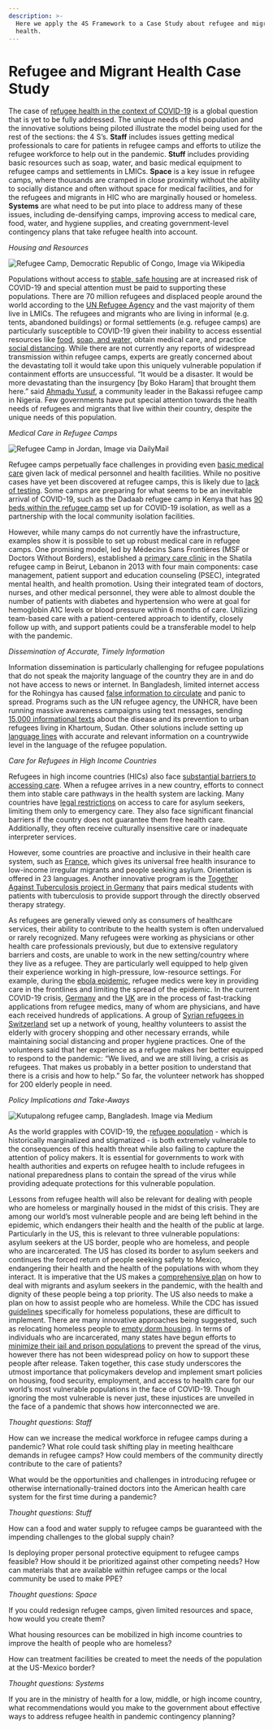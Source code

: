 ```yaml
---
description: >-
  Here we apply the 4S Framework to a Case Study about refugee and migrant
  health.
---
```


# Refugee and Migrant Health Case Study

The case of [refugee health in the context of COVID-19](https://www.thelancet.com/journals/lancet/article/PIIS0140-6736%2820%2930791-1/fulltext) is a global question that is yet to be fully addressed. The unique needs of this population and the innovative solutions being piloted illustrate the model being used for the rest of the sections: the 4 S’s. **Staff** includes issues getting medical professionals to care for patients in refugee camps and efforts to utilize the refugee workforce to help out in the pandemic. **Stuff** includes providing basic resources such as soap, water, and basic medical equipment to refugee camps and settlements in LMICs. **Space** is a key issue in refugee camps, where thousands are cramped in close proximity without the ability to socially distance and often without space for medical facilities, and for the refugees and migrants in HIC who are marginally housed or homeless. **Systems** are what need to be put into place to address many of these issues, including de-densifying camps, improving access to medical care, food, water, and hygiene supplies, and creating government-level contingency plans that take refugee health into account.

_Housing and Resources_

![Refugee Camp, Democratic Republic of Congo, Image via Wikipedia](../.gitbook/assets/15.png)

Populations without access to [stable, safe housing](https://en.wikipedia.org/wiki/Refugee_camp) are at increased risk of COVID-19 and special attention must be paid to supporting these populations. There are 70 million refugees and displaced people around the world according to the [UN Refugee Agency](https://www.unhcr.org/en-us/news/stories/2019/6/5d08b6614/global-forced-displacement-tops-70-million.html) and the vast majority of them live in LMICs. The refugees and migrants who are living in informal \(e.g. tents, abandoned buildings\) or formal settlements \(e.g. refugee camps\) are particularly susceptible to COVID-19 given their inability to access essential resources like [food](https://www.nytimes.com/2020/03/26/world/asia/coronavirus-refugees-camps-bangladesh.html), [soap, and water,](https://www.npr.org/sections/goatsandsoda/2020/03/11/814473308/opinion-refugees-are-especially-vulnerable-to-covid-19-dont-ignore-their-needs) obtain medical care, and practice [social distancing](https://blogs.msf.org/bloggers/blogs-team/five-eye-opening-blogs-doctors-without-borders-march-2020). While there are not currently any reports of widespread transmission within refugee camps, experts are greatly concerned about the devastating toll it would take upon this uniquely vulnerable population if containment efforts are unsuccessful. “It would be a disaster. It would be more devastating than the insurgency \[by Boko Haram\] that brought them here.” said [Ahmadu Yusuf](https://www.nytimes.com/2020/03/26/world/asia/coronavirus-refugees-camps-bangladesh.html), a community leader in the Bakassi refugee camp in Nigeria. Few governments have put special attention towards the health needs of refugees and migrants that live within their country, despite the unique needs of this population.

_Medical Care in Refugee Camps_

![Refugee Camp in Jordan, Image via DailyMail](../.gitbook/assets/16.png)

Refugee camps perpetually face challenges in providing even [basic medical care](https://www.dailymail.co.uk/news/article-3367674/Born-refugee-Syrian-babies-welcomed-world-80-000-strong-camp-one-Jordan-s-largest-cities.html) given lack of medical personnel and health facilities. While no positive cases have yet been discovered at refugee camps, this is likely due to [lack of testing](https://www.nytimes.com/2020/03/19/world/middleeast/syria-coronavirus-idlib-tents.html). Some camps are preparing for what seems to be an inevitable arrival of COVID-19, such as the Dadaab refugee camp in Kenya that has [90 beds within the refugee camp](https://www.aljazeera.com/news/2020/03/front-worry-covid-19-spreading-african-refugee-camps-200329054029304.html) set up for COVID-19 isolation, as well as a partnership with the local community isolation facilities.

However, while many camps do not currently have the infrastructure, examples show it is possible to set up robust medical care in refugee camps. One promising model, led by Médecins Sans Frontières \(MSF or Doctors Without Borders\), established a [primary care clinic](https://www.ncbi.nlm.nih.gov/pubmed/30976298) in the Shatila refugee camp in Beirut, Lebanon in 2013 with four main components: case management, patient support and education counseling \(PSEC\), integrated mental health, and health promotion. Using their integrated team of doctors, nurses, and other medical personnel, they were able to almost double the number of patients with diabetes and hypertension who were at goal for hemoglobin A1C levels or blood pressure within 6 months of care. Utilizing team-based care with a patient-centered approach to identify, closely follow up with, and support patients could be a transferable model to help with the pandemic.

_Dissemination of Accurate, Timely Information_

Information dissemination is particularly challenging for refugee populations that do not speak the majority language of the country they are in and do not have access to news or internet. In Bangladesh, limited internet access for the Rohingya has caused [false information to circulate](https://www.nytimes.com/2020/03/26/world/asia/coronavirus-refugees-camps-bangladesh.html) and panic to spread. Programs such as the UN refugee agency, the UNHCR, have been running massive awareness campaigns using text messages, sending [15,000 informational texts](https://reliefweb.int/report/world/unhcr-staying-and-delivering-refugees-amid-covid-19-crisis) about the disease and its prevention to urban refugees living in Khartoum, Sudan. Other solutions include setting up [language lines](https://www.nrc.no/news/2020/march/10-things-you-should-know-about-coronavirus-and-refugees/) with accurate and relevant information on a countrywide level in the language of the refugee population.

_Care for Refugees in High Income Countries_

Refugees in high income countries \(HICs\) also face [substantial barriers to accessing care](https://www.ncbi.nlm.nih.gov/pmc/articles/PMC5603273/). When a refugee arrives in a new country, efforts to connect them into stable care pathways in the health system are lacking. Many countries have [legal restrictions](https://www.ncbi.nlm.nih.gov/pubmed/16230318/) on access to care for asylum seekers, limiting them only to emergency care. They also face significant financial barriers if the country does not guarantee them free health care. Additionally, they often receive culturally insensitive care or inadequate interpreter services.

However, some countries are proactive and inclusive in their health care system, such as [France](https://www.who.int/migrants/publications/EURO-report.pdf), which gives its universal free health insurance to low-income irregular migrants and people seeking asylum. Orientation is offered in 23 languages. Another innovative program is the [Together Against Tuberculosis project in Germany](https://www.who.int/migrants/publications/EURO-report.pdf) that pairs medical students with patients with tuberculosis to provide support through the directly observed therapy strategy.

As refugees are generally viewed only as consumers of healthcare services, their ability to contribute to the health system is often undervalued or rarely recognized. Many refugees were working as physicians or other health care professionals previously, but due to extensive regulatory barriers and costs, are unable to work in the new setting/country where they live as a refugee. They are particularly well equipped to help given their experience working in high-pressure, low-resource settings. For example, during the [ebola epidemic](https://www.unhcr.org/en-us/news/latest/2016/6/5750093e4/ebola-hit-liberia-refugees-took-frontline-health-role.html), refugee medics were key in providing care in the frontlines and limiting the spread of the epidemic. In the current COVID-19 crisis, [Germany](https://uk.reuters.com/article/uk-health-coronavirus-germany-refugees/refugees-to-the-rescue-germany-taps-migrant-medics-to-battle-virus-idUKKBN21C2I%20https://www.infomigrants.net/en/post/23690/germany-migrants-and-refugees-may-fill-labor-gaps) and the [UK](https://www.theguardian.com/world/2020/mar/25/covid-19-call-for-fast-track-registration-of-refugee-doctors-in-uk) are in the process of fast-tracking applications from refugee medics, many of whom are physicians, and have each received hundreds of applications. A group of [Syrian refugees in Switzerland](https://www.unhcr.org/en-us/news/stories/2020/3/5e7878d94.html) set up a network of young, healthy volunteers to assist the elderly with grocery shopping and other necessary errands, while maintaining social distancing and proper hygiene practices. One of the volunteers said that her experience as a refugee makes her better equipped to respond to the pandemic: “We lived, and we are still living, a crisis as refugees. That makes us probably in a better position to understand that there is a crisis and how to help.” So far, the volunteer network has shopped for 200 elderly people in need.

_Policy Implications and Take-Aways_

![Kutupalong refugee camp, Bangladesh. Image via Medium](../.gitbook/assets/17.png)

As the world grapples with COVID-19, the [refugee population](https://medium.com/@UNmigration/iom-new-diphtheria-wards-saving-lives-and-calming-fears-of-rohingya-refugees-b796902704a6) - which is historically marginalized and stigmatized - is both extremely vulnerable to the consequences of this health threat while also failing to capture the attention of policy makers. It is essential for governments to work with health authorities and experts on refugee health to include refugees in national preparedness plans to contain the spread of the virus while providing adequate protections for this vulnerable population.

Lessons from refugee health will also be relevant for dealing with people who are homeless or marginally housed in the midst of this crisis. They are among our world’s most vulnerable people and are being left behind in the epidemic, which endangers their health and the health of the public at large. Particularly in the US, this is relevant to three vulnerable populations: asylum seekers at the US border, people who are homeless, and people who are incarcerated. The US has closed its border to asylum seekers and continues the forced return of people seeking safety to Mexico, endangering their health and the health of the populations with whom they interact. It is imperative that the US makes a [comprehensive plan](https://www.msf.org/us-must-include-asylum-seekers-covid-19-response) on how to deal with migrants and asylum seekers in the pandemic, with the health and dignity of these people being a top priority. The US also needs to make a plan on how to assist people who are homeless. While the CDC has issued [guidelines](https://www.cdc.gov/coronavirus/2019-ncov/need-extra-precautions/unsheltered-homelessness.html?CDC_AA_refVal=https%3A%2F%2Fwww.cdc.gov%2Fcoronavirus%2F2019-ncov%2Fcommunity%2Fhomeless-shelters%2Funsheltered-homelessness.html) specifically for homeless populations, these are difficult to implement. There are many innovative approaches being suggested, such as relocating homeless people to [empty dorm housing](https://www.statnews.com/2020/03/31/a-radical-approach-to-preventing-covid-19-infection-in-the-homeless/). In terms of individuals who are incarcerated, many states have begun efforts to [minimize their jail and prison populations](https://www.prisonpolicy.org/virus/virusresponse.html) to prevent the spread of the virus, however there has not been widespread policy on how to support these people after release. Taken together, this case study underscores the utmost importance that policymakers develop and implement smart policies on housing, food security, employment, and access to health care for our world’s most vulnerable populations in the face of COVID-19. Though ignoring the most vulnerable is never just, these injustices are unveiled in the face of a pandemic that shows how interconnected we are.

_Thought questions_: _Staff_

How can we increase the medical workforce in refugee camps during a pandemic? What role could task shifting play in meeting healthcare demands in refugee camps? How could members of the community directly contribute to the care of patients?

What would be the opportunities and challenges in introducing refugee or otherwise internationally-trained doctors into the American health care system for the first time during a pandemic?

_Thought questions_: _Stuff_

How can a food and water supply to refugee camps be guaranteed with the impending challenges to the global supply chain?

Is deploying proper personal protective equipment to refugee camps feasible? How should it be prioritized against other competing needs? How can materials that are available within refugee camps or the local community be used to make PPE?

_Thought questions_: _Space_

If you could redesign refugee camps, given limited resources and space, how would you create them?

What housing resources can be mobilized in high income countries to improve the health of people who are homeless?

How can treatment facilities be created to meet the needs of the population at the US-Mexico border?

_Thought questions: Systems_

If you are in the ministry of health for a low, middle, or high income country, what recommendations would you make to the government about effective ways to address refugee health in pandemic contingency planning?

